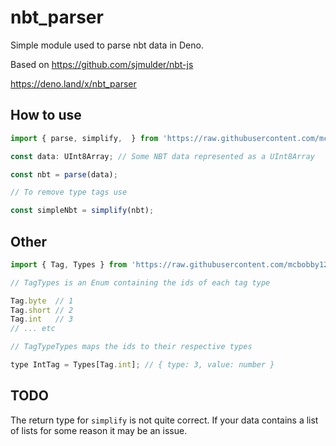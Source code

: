 # nbt_parser

Simple module used to parse nbt data in Deno.

Based on https://github.com/sjmulder/nbt-js

https://deno.land/x/nbt_parser

## How to use

```js
import { parse, simplify,  } from 'https://raw.githubusercontent.com/mcbobby123/nbt_parser/master/index.ts';

const data: UInt8Array; // Some NBT data represented as a UInt8Array

const nbt = parse(data);

// To remove type tags use

const simpleNbt = simplify(nbt);
```

## Other

```js
import { Tag, Types } from 'https://raw.githubusercontent.com/mcbobby123/nbt_parser/master/index.ts';

// TagTypes is an Enum containing the ids of each tag type

Tag.byte  // 1
Tag.short // 2
Tag.int   // 3
// ... etc

// TagTypeTypes maps the ids to their respective types

type IntTag = Types[Tag.int]; // { type: 3, value: number }
```

## TODO

The return type for `simplify` is not quite correct. If your data contains a list of lists for some reason it may be an issue. 
